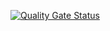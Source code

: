 [![Quality Gate Status](https://sonarcloud.io/api/project_badges/measure?project=jhordangab_exemplo&metric=alert_status)](https://sonarcloud.io/dashboard?id=jhordangab_exemplo)
